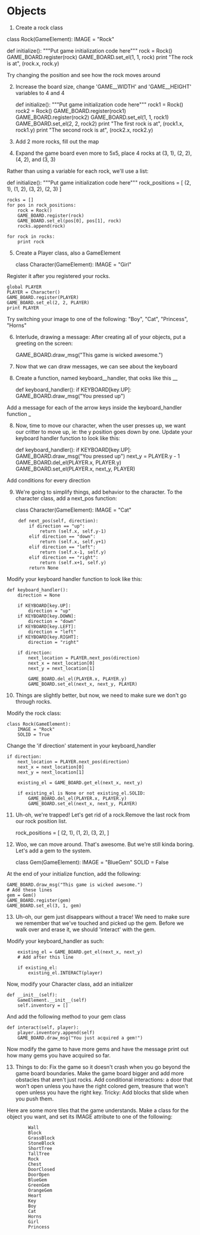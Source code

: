 Objects
=======

1. Create a rock class

class Rock(GameElement):
    IMAGE = "Rock"

def initialize():
    """Put game initialization code here"""
    rock = Rock()
    GAME_BOARD.register(rock)
    GAME_BOARD.set_el(1, 1, rock)
    print "The rock is at", (rock.x, rock.y)

Try changing the position and see how the rock moves around

2. Increase the board size,
change 'GAME__WIDTH' and 'GAME__HEIGHT' variables to 4 and 4

    def initialize():
        """Put game initialization code here"""
        rock1 = Rock()
        rock2 = Rock()
        GAME_BOARD.register(rock1)
        GAME_BOARD.register(rock2)
        GAME_BOARD.set_el(1, 1, rock1)
        GAME_BOARD.set_el(2, 2, rock2)
        print "The first rock is at", (rock1.x, rock1.y)
        print "The second rock is at", (rock2.x, rock2.y)

3. Add 2 more rocks, fill out the map

4. Expand the game board even more to 5x5, place 4 rocks at (3, 1), (2, 2), (4, 2), and (3, 3)

Rather than using a variable for each rock, we'll use a list:

def initialize():
    """Put game initialization code here"""
    rock_positions = [
            (2, 1),
            (1, 2),
            (3, 2),
            (2, 3) 
        ]

    rocks = []
    for pos in rock_positions:
        rock = Rock()
        GAME_BOARD.register(rock)
        GAME_BOARD.set_el(pos[0], pos[1], rock)
        rocks.append(rock)

    for rock in rocks:
        print rock

5. Create a Player class, also a GameElement

    class Character(GameElement):
        IMAGE = "Girl"
    

Register it after you registered your rocks.

    global PLAYER
    PLAYER = Character()
    GAME_BOARD.register(PLAYER)
    GAME_BOARD.set_el(2, 2, PLAYER)
    print PLAYER

Try switching your image to one of the following:
    "Boy", "Cat", "Princess", "Horns"

6. Interlude, drawing a message:
After creating all of your objects, put a greeting on the screen:

    GAME_BOARD.draw_msg("This game is wicked awesome.")

7. Now that we can draw messages, we can see about the keyboard

7. Create a function, named keyboard__handler, that ooks like this __

    def keyboard_handler():
        if KEYBOARD[key.UP]:
            GAME_BOARD.draw_msg("You pressed up")

Add a message for each of the arrow keys inside the keyboard_handler function _

8. Now, time to move our character, when the user presses up, we want our critter to move up, ie: the y position goes down by one. Update your keyboard handler function to look like this:

    def keyboard_handler():
        if KEYBOARD[key.UP]:
            GAME_BOARD.draw_msg("You pressed up")
            next_y = PLAYER.y - 1
            GAME_BOARD.del_el(PLAYER.x, PLAYER.y)
            GAME_BOARD.set_el(PLAYER.x, next_y, PLAYER)

Add conditions for every direction

9. We're going to simplify things, add behavior to the character. To the character class, add a next_pos function:

    class Character(GameElement):
        IMAGE = "Cat"

        def next_pos(self, direction):
            if direction == "up":
                return (self.x, self.y-1)
            elif direction == "down":
                return (self.x, self.y+1)
            elif direction == "left":
                return (self.x-1, self.y)
            elif direction == "right":
                return (self.x+1, self.y)
            return None

Modify your keyboard handler function to look like this:

    def keyboard_handler():
        direction = None

        if KEYBOARD[key.UP]:
            direction = "up"
        if KEYBOARD[key.DOWN]:
            direction = "down"
        if KEYBOARD[key.LEFT]:
            direction = "left"
        if KEYBOARD[key.RIGHT]:
            direction = "right"

        if direction:
            next_location = PLAYER.next_pos(direction)
            next_x = next_location[0]
            next_y = next_location[1]

            GAME_BOARD.del_el(PLAYER.x, PLAYER.y)
            GAME_BOARD.set_el(next_x, next_y, PLAYER)

10. Things are slightly better, but now, we need to make sure we don't go through rocks.

Modify the rock class:

    class Rock(GameElement):
        IMAGE = "Rock"
        SOLID = True

Change the 'if direction' statement in your keyboard_handler

    if direction:
        next_location = PLAYER.next_pos(direction)
        next_x = next_location[0]
        next_y = next_location[1]
    
        existing_el = GAME_BOARD.get_el(next_x, next_y)

        if existing_el is None or not existing_el.SOLID:
            GAME_BOARD.del_el(PLAYER.x, PLAYER.y)
            GAME_BOARD.set_el(next_x, next_y, PLAYER)


11. Uh-oh, we're trapped! Let's get rid of a rock.Remove the last rock from our rock position list.

    rock_positions = [
            (2, 1),
            (1, 2),
            (3, 2),
        ]

12. Woo, we can move around. That's awesome. But we're still kinda boring. Let's add a gem to the system.

    class Gem(GameElement):
        IMAGE = "BlueGem"
        SOLID = False

At the end of your initialize function, add the following:

    GAME_BOARD.draw_msg("This game is wicked awesome.") 
    # Add these lines
    gem = Gem()
    GAME_BOARD.register(gem)
    GAME_BOARD.set_el(3, 1, gem)

13. Uh-oh, our gem just disappears without a trace! We need to make sure we remember that we've touched and picked up the gem. Before we walk over and erase it, we should 'interact' with the gem.

Modify your keyboard_handler as such:

        existing_el = GAME_BOARD.get_el(next_x, next_y)
        # Add after this line

        if existing_el:
            existing_el.INTERACT(player)

Now, modify your Character class, add an initializer

    def __init__(self):
        GameElement.__init__(self)
        self.inventory = []

And add the following method to your gem class

    def interact(self, player):
        player.inventory.append(self)
        GAME_BOARD.draw_msg("You just acquired a gem!")

Now modify the game to have more gems and have the message print out how many gems you have acquired so far.

13. Things to do:
Fix the game so it doesn't crash when you go beyond the game board boundaries.
Make the game board bigger and add more obstacles that aren't just rocks.
Add conditional interactions: a door that won't open unless you have the right colored gem,
treasure that won't open unless you have the right key.
Tricky: Add blocks that slide when you push them.

Here are some more tiles that the game understands. Make a class for the object you want, and set its IMAGE attribute to one of the following:

            Wall
            Block
            GrassBlock
            StoneBlock
            ShortTree
            TallTree
            Rock
            Chest
            DoorClosed
            DoorOpen
            BlueGem
            GreenGem
            OrangeGem
            Heart
            Key
            Boy
            Cat
            Horns
            Girl
            Princess
